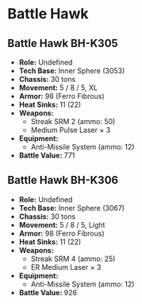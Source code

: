 # Battle Hawk
## Battle Hawk BH-K305
- **Role:** Undefined
- **Tech Base:** Inner Sphere (3053)
- **Chassis:** 30 tons
- **Movement:** 5 / 8 / 5, XL
- **Armor:** 98 (Ferro Fibrous)
- **Heat Sinks:** 11 (22)
- **Weapons:**
  - Streak SRM 2 (ammo: 50)
  - Medium Pulse Laser × 3
- **Equipment:**
  - Anti-Missile System (ammo: 12)
- **Battle Value:** 771

## Battle Hawk BH-K306
- **Role:** Undefined
- **Tech Base:** Inner Sphere (3067)
- **Chassis:** 30 tons
- **Movement:** 5 / 8 / 5, Light
- **Armor:** 98 (Ferro Fibrous)
- **Heat Sinks:** 11 (22)
- **Weapons:**
  - Streak SRM 4 (ammo: 25)
  - ER Medium Laser × 3
- **Equipment:**
  - Anti-Missile System (ammo: 12)
- **Battle Value:** 926

